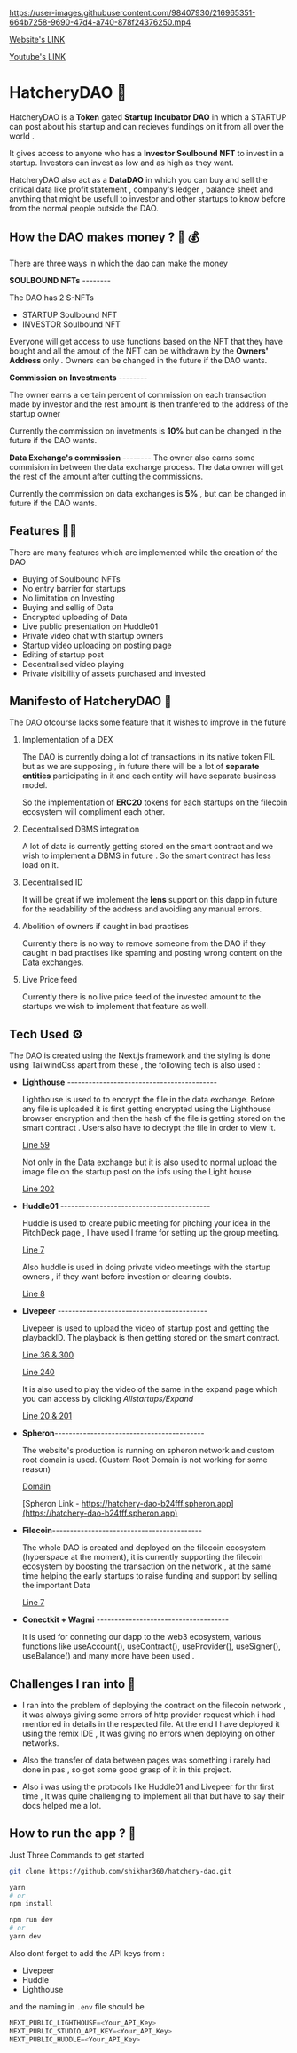 
https://user-images.githubusercontent.com/98407930/216965351-664b7258-9690-47d4-a740-878f24376250.mp4

[Website's LINK](https://hatchery-dao.vercel.app/)

[Youtube's LINK](https://youtu.be/BLiCtM5fUBs)

# HatcheryDAO 🐣️
HatcheryDAO is a **Token** gated  **Startup Incubator DAO** in which a STARTUP can post about his startup and can recieves fundings on it from all over the world . 

It gives access to anyone who has a **Investor Soulbound NFT** to invest in a startup. Investors can invest as low and as high as they want.

HatcheryDAO also act as a **DataDAO** in which you can buy and sell the critical data like profit statement , company's ledger , balance sheet and anything that might be usefull to investor and other startups to know before from the normal people outside the DAO.

## How the DAO makes money ? 💸️ 💰️
There are three ways in which the dao can make the money 

**SOULBOUND NFTs** --------

The DAO has 2 S-NFTs 
* STARTUP Soulbound NFT
* INVESTOR Soulbound NFT

Everyone will get access to use functions based on the NFT that they have bought and all the amout of the NFT can be withdrawn by the **Owners' Address** only . Owners can be changed in the future if the DAO wants.

**Commission on Investments** --------

The owner earns a certain percent of commission on each transaction made by investor and the rest amount is then tranfered to the address of the startup owner

Currently the commission on invetments is **10%** but can be changed in the future if the DAO wants.

**Data Exchange's commission** --------
The owner also earns some commision in between the data exchange process. The data owner will get the rest of the amount after cutting the commissions.

Currently the commission on data exchanges is **5%** , but can be changed in future if the DAO wants.


## Features 🧑‍💻️

There are many features which are implemented while the creation of the DAO

* Buying of Soulbound NFTs
* No entry barrier for startups
* No limitation on Investing
* Buying and sellig of Data
* Encrypted uploading of Data
* Live public presentation on Huddle01
* Private video chat with startup owners
* Startup video uploading on posting page
* Editing of startup post 
* Decentralised video playing
* Private visibility of assets purchased and invested



## Manifesto of HatcheryDAO 🔮️

The DAO ofcourse lacks some feature that it wishes to improve in the future

1. Implementation of a DEX
   
   The DAO is currently doing a lot of transactions in its native token FIL but as we are supposing , in future there will be a lot of **separate entities** participating in it and each entity will have separate business model. 
   
   So the implementation of **ERC20** tokens for each startups on the filecoin ecosystem will compliment each other.

2. Decentralised DBMS integration

   A lot of data is currently getting stored on the smart contract and we wish to implement a DBMS in future . So the smart contract has less load on it.

3. Decentralised ID

   It will be great if we implement the **lens** support on this dapp in future for the readability of the address and avoiding any manual errors.

4. Abolition of owners if caught in bad practises

   Currently there is no way to remove someone from the DAO if they caught in bad practises like spaming and posting wrong content on the Data exchanges.

5. Live Price feed

   Currently there is no live price feed of the invested amount to the startups we wish to implement that feature as well.


## Tech Used ⚙️
The DAO is created using the Next.js framework and the styling is done using TailwindCss apart from these , the following tech is also used : 

- **Lighthouse** ------------------------------------------

   Lighthouse is used to to encrypt the file in the data exchange. Before any file is uploaded it is first getting encrypted using the Lighthouse browser encryption and then the hash of the file is getting stored on the smart contract . Users also have to decrypt the file in order to view it.

     [Line 59 ](https://github.com/shikhar360/hatchery-dao/blob/main/components/DataExForm.tsx)

   Not only in the Data exchange but it is also used to normal upload the image file on the startup post on the ipfs using the Light house 
 
  [Line 202 ](https://github.com/shikhar360/hatchery-dao/blob/main/pages/EditPost.tsx)

- **Huddle01** ------------------------------------------

  Huddle is used to create public meeting for pitching your idea in the PitchDeck page , I have used I frame for setting up the group meeting.

   [Line 7](https://github.com/shikhar360/hatchery-dao/blob/main/pages/PitchDeckPublic.tsx)

   Also huddle is used in doing private video meetings with the startup owners , if they want before investion or clearing doubts.

  [Line 8](https://github.com/shikhar360/hatchery-dao/blob/main/pages/PitchDeck.tsx)

- **Livepeer** ------------------------------------------   
  
  Livepeer is used to upload the video of startup post and getting the playbackID. The playback is then getting stored on the smart contract.

  [Line 36 & 300](https://github.com/shikhar360/hatchery-dao/blob/main/pages/PostStartup.tsx)
  
   [Line 240](https://github.com/shikhar360/hatchery-dao/blob/main/pages/EditPost.tsx)
   

  It is also used to play the video of the same in the expand page which you can access by clicking *Allstartups/Expand*

   [Line 20 & 201](https://github.com/shikhar360/hatchery-dao/blob/main/pages/Expand.tsx)

- **Spheron**------------------------------------------ 

  The website's production is running on spheron network and custom root domain is used. (Custom Root Domain is not working for some reason)
  
  [Domain](https://hatcherydao.tech)
  
  [Spheron Link - https://hatchery-dao-b24fff.spheron.app](https://hatchery-dao-b24fff.spheron.app)

- **Filecoin**------------------------------------------

  The whole DAO is created and deployed on the filecoin ecosystem (hyperspace at the moment), it is currently supporting the filecoin ecosystem by boosting the transaction on the network , at the same time helping the early startups to raise funding and support by selling the important Data

     [Line 7](https://github.com/shikhar360/hatchery-dao/blob/main/contract/scripts/deploy.js)
     
- **Conectkit + Wagmi** -------------------------------------
  
  It is used for conneting our dapp to the web3 ecosystem, various functions like useAccount(), useContract(), useProvider(), useSigner(), useBalance() and many more have been used .
 

## Challenges I ran into 🏇️
  - I ran into the problem of deploying the contract on the filecoin network , it was always giving some errors of http provider request which i had mentioned in details in the respected file. At the end I have deployed it using the remix IDE , It was giving no errors when deploying on other networks.

  - Also the transfer of data between pages was something i rarely had done in pas , so got some good grasp of it in this project.

  - Also i was using the protocols like Huddle01 and Livepeer for thr first time , It was quite challenging to implement all that but have to say their docs helped me a lot.


## How to run the app ? 💫️

Just Three Commands to get started

```bash
git clone https://github.com/shikhar360/hatchery-dao.git

yarn
# or
npm install 

npm run dev
# or
yarn dev
```
Also dont forget to add the API keys from : 

* Livepeer 
* Huddle
* Lighthouse

and the naming in `.env` file should be

```js
NEXT_PUBLIC_LIGHTHOUSE=<Your_API_Key>
NEXT_PUBLIC_STUDIO_API_KEY=<Your_API_Key>
NEXT_PUBLIC_HUDDLE=<Your_API_Key>
```
